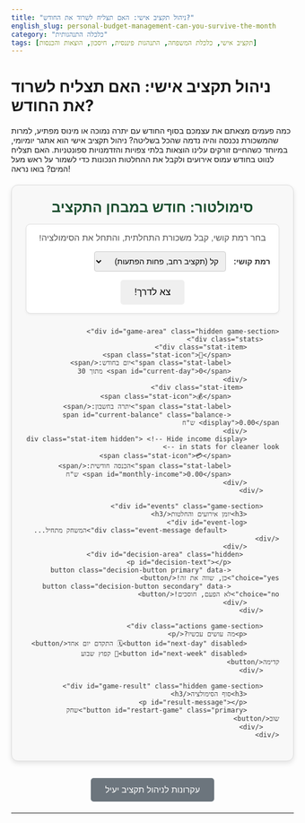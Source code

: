```yaml
---
title: "ניהול תקציב אישי: האם תצליח לשרוד את החודש?"
english_slug: personal-budget-management-can-you-survive-the-month
category: "כלכלה התנהגותית"
tags: [תקציב אישי, כלכלת המשפחה, התנהגות פיננסית, חיסכון, הוצאות והכנסות]
---
```

# ניהול תקציב אישי: האם תצליח לשרוד את החודש?

כמה פעמים מצאתם את עצמכם בסוף החודש עם יתרה נמוכה או מינוס מפתיע, למרות שהמשכורת נכנסה והיה נדמה שהכל בשליטה? ניהול תקציב אישי הוא אתגר יומיומי, במיוחד כשהחיים זורקים עלינו הוצאות בלתי צפויות והזדמנויות ספונטניות. האם תצליח לנווט בחודש עמוס אירועים ולקבל את ההחלטות הנכונות כדי לשמור על ראש מעל המים? בואו נראה!

<div id="budget-simulator">
    <h2>סימולטור: חודש במבחן התקציב</h2>
    <div class="controls game-section">
        <p>בחר רמת קושי, קבל משכורת התחלתית, והתחל את הסימולציה!</p>
        <label for="difficulty">רמת קושי:</label>
        <select id="difficulty">
            <option value="easy">קל (תקציב רחב, פחות הפתעות)</option>
            <option value="hard">קשה (תקציב מוגבל, יותר אתגרים)</option>
        </select>
        <button id="start-game">צא לדרך!</button>
    </div>

    <div id="game-area" class="hidden game-section">
        <div class="stats">
            <div class="stat-item">
                <span class="stat-icon">📅</span>
                <span class="stat-label">יום בחודש:</span>
                <span id="current-day">0</span> מתוך 30
            </div>
             <div class="stat-item">
                <span class="stat-icon">💰</span>
                <span class="stat-label">יתרה בחשבון:</span>
                <span id="current-balance" class="balance-display">0.00</span> ש"ח
            </div>
            <div class="stat-item hidden"> <!-- Hide income display in stats for cleaner look -->
                <span class="stat-icon">💳</span>
                <span class="stat-label">הכנסה חודשית:</span>
                <span id="monthly-income">0.00</span> ש"ח
            </div>
        </div>

        <div id="events" class="game-section">
            <h3>יומן אירועים והחלטות</h3>
            <div id="event-log">
                 <div class="event-message default">המשחק מתחיל...</div>
            </div>
             <div id="decision-area" class="hidden">
                <p id="decision-text"></p>
                <button class="decision-button primary" data-choice="yes">כן, שווה את זה!</button>
                <button class="decision-button secondary" data-choice="no">לא הפעם, חוסכים!</button>
            </div>
        </div>

        <div class="actions game-section">
            <p>מה עושים עכשיו?</p>
            <button id="next-day" disabled>🗓️ התקדם יום אחד</button>
            <button id="next-week" disabled>📅 קפוץ שבוע קדימה</button>
        </div>

        <div id="game-result" class="hidden game-section">
            <h3>סוף הסימולציה</h3>
            <p id="result-message"></p>
            <button id="restart-game" class="primary">שחק שוב</button>
        </div>
    </div>
</div>

<style>
    @import url('https://fonts.googleapis.com/css2?family=Rubik:wght@400;500;700&display=swap');

    #budget-simulator {
        direction: rtl;
        font-family: 'Rubik', sans-serif;
        max-width: 700px;
        margin: 20px auto;
        padding: 25px;
        border: 1px solid #dcdcdc;
        border-radius: 12px;
        background-color: #f8f8f8;
        box-shadow: 0 4px 8px rgba(0, 0, 0, 0.1);
        color: #333;
    }

    #budget-simulator h2, #budget-simulator h3 {
        text-align: center;
        color: #1a4d2e; /* Dark green */
        margin-bottom: 15px;
    }

    #budget-simulator h2 {
        font-size: 1.8em;
        margin-top: 0;
    }

    #budget-simulator h3 {
         font-size: 1.4em;
         margin-top: 25px;
         border-bottom: 1px solid #eee;
         padding-bottom: 5px;
         color: #555;
    }

    .game-section {
        margin-bottom: 25px;
        padding: 15px;
        border: 1px solid #e0e0e0;
        border-radius: 8px;
        background-color: #fff;
        box-shadow: 0 2px 4px rgba(0, 0, 0, 0.05);
    }

    .controls p, .actions p {
        text-align: center;
        margin-top: 0;
        margin-bottom: 15px;
        font-size: 1.1em;
        color: #555;
    }

    .controls label {
        margin-left: 10px;
        font-weight: bold;
    }

    .controls select {
        padding: 8px;
        border-radius: 4px;
        border: 1px solid #ccc;
        font-size: 1em;
    }

    button {
        padding: 10px 20px;
        margin: 5px;
        cursor: pointer;
        border: none;
        border-radius: 5px;
        font-size: 1em;
        transition: background-color 0.3s ease, transform 0.1s ease;
    }

    button.primary {
        background-color: #4CAF50; /* Green */
        color: white;
    }

     button.primary:hover:not(:disabled) {
        background-color: #45a049;
        transform: translateY(-1px);
    }

     button.secondary {
        background-color: #007bff; /* Blue */
        color: white;
    }

    button.secondary:hover:not(:disabled) {
        background-color: #0056b3;
         transform: translateY(-1px);
    }

    button:disabled {
        background-color: #ccc;
        cursor: not-allowed;
        transform: none;
    }

     #start-game, #restart-game {
         display: block;
         width: fit-content;
         margin: 15px auto 0;
         padding: 12px 25px;
         font-size: 1.2em;
     }

    .stats {
        display: flex;
        justify-content: space-around;
        margin-bottom: 20px;
        padding: 15px;
        background-color: #e9f7ef; /* Light green */
        border-radius: 8px;
        border: 1px solid #d4edda;
        flex-wrap: wrap; /* Allow wrapping on smaller screens */
    }

    .stat-item {
        text-align: center;
        margin: 5px 10px;
    }

    .stat-icon {
        font-size: 1.5em;
        margin-right: 5px;
        vertical-align: middle;
    }

    .stat-label {
        font-weight: bold;
        font-size: 1em;
        vertical-align: middle;
    }

    .balance-display {
        font-weight: bold;
        font-size: 1.4em;
        transition: color 0.5s ease; /* Smooth color transition */
    }

     #current-balance.positive { color: #28a745; /* Green */ }
     #current-balance.negative { color: #dc3545; /* Red */ }


    #event-log {
        max-height: 250px;
        overflow-y: auto;
        margin-bottom: 15px;
        padding-right: 10px; /* Space for scrollbar */
    }

    .event-message {
        padding: 10px;
        margin-bottom: 8px;
        border-radius: 6px;
        font-size: 0.95em;
        line-height: 1.5;
        border: 1px solid #eee;
        background-color: #f9f9f9;
        opacity: 0; /* Start hidden for animation */
        transform: translateY(10px); /* Start slightly below */
        animation: fadeInSlideUp 0.5s ease forwards; /* Animation */
    }

    @keyframes fadeInSlideUp {
        to {
            opacity: 1;
            transform: translateY(0);
        }
    }

    .event-message.default { background-color: #e9e9e9; color: #333; }
    .event-message.positive { background-color: #d4edda; color: #155724; border-color: #c3e6cb; }
    .event-message.negative { background-color: #f8d7da; color: #721c24; border-color: #f5c6cb; }
    .event-message.decision { background-color: #cfe2ff; color: #084298; border-color: #b9d0f2; font-weight: bold; }


    #decision-area {
        margin-top: 20px;
        padding: 15px;
        border-top: 1px solid #ccc;
        background-color: #fff3cd; /* Light yellow */
        border-radius: 0 0 8px 8px; /* Match parent section border */
        text-align: center;
    }

    #decision-area p {
        margin-bottom: 15px;
        font-weight: bold;
        font-size: 1.1em;
        color: #664d03; /* Dark yellow */
    }

    .decision-button {
        margin: 0 10px;
        padding: 10px 20px;
    }

    .actions {
        text-align: center;
    }

    .actions button {
         min-width: 150px;
    }


    #game-result {
        margin-top: 25px;
        padding: 25px;
        border: 2px solid;
        border-radius: 12px;
        text-align: center;
        box-shadow: 0 4px 8px rgba(0, 0, 0, 0.1);
    }

    #game-result.win {
        border-color: #28a745; /* Green */
        background-color: #d4edda;
        color: #155724;
    }

    #game-result.lose {
        border-color: #dc3545; /* Red */
        background-color: #f8d7da;
        color: #721c24;
    }

    #game-result h3 {
        margin-top: 0;
        color: inherit; /* Use parent color */
        font-size: 1.6em;
    }

    #result-message {
        font-size: 1.2em;
        margin-bottom: 20px;
        line-height: 1.6;
    }


    .hidden {
        display: none;
    }

    #toggle-explanation {
        display: block;
        margin: 30px auto 20px;
        padding: 12px 25px;
        cursor: pointer;
        border: none;
        border-radius: 5px;
        background-color: #6c757d; /* Grey */
        color: white;
        font-size: 1.1em;
        transition: background-color 0.3s ease, transform 0.1s ease;
    }

    #toggle-explanation:hover {
        background-color: #5a6268;
        transform: translateY(-1px);
    }

    #explanation {
        margin-top: 30px;
        padding: 25px;
        border: 1px solid #dcdcdc;
        border-radius: 12px;
        background-color: #fff;
        direction: rtl;
        box-shadow: 0 4px 8px rgba(0, 0, 0, 0.1);
        font-family: 'Rubik', sans-serif;
        color: #333;
    }

    #explanation h2 {
         text-align: center;
         color: #1a4d2e;
         margin-bottom: 20px;
         font-size: 1.8em;
    }

    #explanation h3 {
        color: #555;
        margin-top: 25px;
        margin-bottom: 10px;
        font-size: 1.4em;
        border-bottom: 1px solid #eee;
        padding-bottom: 3px;
    }

    #explanation p, #explanation ul {
        line-height: 1.7;
        margin-bottom: 18px;
        font-size: 1em;
    }

    #explanation ul {
        padding-right: 25px;
    }

    #explanation li {
        margin-bottom: 10px;
        line-height: 1.5;
    }
</style>

<button id="toggle-explanation">עקרונות לניהול תקציב יעיל</button>

<div id="explanation" class="hidden">
    <h2>ניהול תקציב אישי: עקרונות וטיפים</h2>

    <h3>מהו תקציב אישי ולמה הוא קריטי?</h3>
    <p>תקציב אישי הוא למעשה מפת דרכים פיננסית. הוא מסייע לך לעקוב אחר כל שקל שנכנס ויוצא, להבין לאן הכסף שלך באמת הולך, לקבל החלטות מושכלות ולהימנע ממלכודות פיננסיות כמו מינוס גבוה או חובות מיותרים. זהו הבסיס האיתן לבניית עתיד פיננסי יציב ובטוח, ומאפשר לך להגדיר ולהשיג יעדים כספיים, קטנים כגדולים.</p>

    <h3>הוצאות: קבועות מול משתנות (והפתעות!)</h3>
    <ul>
        <li>**הוצאות קבועות:** אלו "העוגנים" של התקציב – סכומים ידועים יחסית שחוזרים על עצמם (שכר דירה/משכנתא, ביטוחים, החזרי הלוואה, מנויים קבועים). קל לתכנן אותן מראש.</li>
        <li>**הוצאות משתנות:** אלו הסכומים ש"רוקדים" מחודש לחודש (קניות בסופר, חשבונות חשמל ומים לפי צריכה, דלק, בילויים, קניות פנאי). כאן נדרש מעקב צמוד יותר וגמישות.</li>
        <li>**הוצאות בלתי צפויות:** אלו "קלפי ההפתעה" – תיקון דחוף לרכב, הוצאה רפואית לא מתוכננת, קנס. הסימולטור מדמה אירועים כאלה כדי ללמד איך להתמודד איתם בזמן אמת.</li>
    </ul>

    <h3>"כרית ביטחון" - חומת ההגנה שלך</h3>
    <p>דמיין סכום כסף שיושב בצד, מוכן לשמש כגלגל הצלה ברגע האמת – זו 'כרית הביטחון' הפיננסית שלך (נקראת גם 'קרן חירום'). מטרתה העיקרית היא לכסות הוצאות בלתי צפויות גדולות או לספק רשת ביטחון במקרה של אובדן הכנסה (כמו פיטורים). המטרה היא לבנות כרית שתספיק ל-3-6 חודשי הוצאות מחיה בסיסיות. היא מקנה שקט נפשי ומאפשרת להימנע מפתרונות יקרים כמו הלוואות או אוברדרפט בעת משבר.</p>

    <h3>האמנות של קבלת החלטות פיננסיות</h3>
    <p>ניהול תקציב הוא לא רק מעקב יבש אחרי מספרים, אלא גם תהליך מתמיד של קבלת החלטות. האם ההוצאה הזו באמת נחוצה עכשיו? האם אני יכול לדחות את הקנייה הזו? האם עדיף לוותר על משהו אחד היום כדי לחסוך למשהו חשוב יותר מחר? הסימולטור מציב אותך בפני דילמות יומיומיות שמדגימות כיצד החלטות קטנות מצטברות ומשפיעות על היתרה הסופית שלך בסוף החודש.</p>

    <h3>טיפים מעשיים לשרוד (ולשגשג) פיננסית:</h3>
    <ul>
        <li>**דע את המספרים שלך:** עקוב אחר ההכנסות וההוצאות שלך באופן קבוע. אפליקציות בנק, גיליונות אלקטרוניים או יישומים ייעודיים יכולים להפוך זאת לקל ונגיש.</li>
        <li>**בנה את כרית הביטחון:** התחל גם מסכומים קטנים וצבור בהתמדה. זו ההשקעה החשובה ביותר שלך בשקט הנפשי.</li>
        <li>**היה גמיש ומוכן להתאמות:** החיים דינמיים, והתקציב שלך צריך להיות גם כן. אם צצה הוצאה גדולה, בדוק איפה אפשר לקצץ בהוצאות פחות חיוניות.</li>
        <li>**תעדוף בקפידה:** למד להבדיל בין רצונות לצרכים. במצבים פיננסיים מאתגרים, צרכים בסיסיים באים תמיד קודם.</li>
        <li>**הימנע מחוב מיותר ויקר:** השתדל להימנע משימוש כרוני באוברדרפט או הלוואות לטווח קצר עם ריבית גבוהה.</li>
    </ul>

    <h3>מעקב, גמישות והתמדה</h3>
    <p>ניהול תקציב הוא מסע, לא יעד חד פעמי. הוא דורש מעקב שוטף, נכונות להתאים את התוכנית כשצריך, והתמדה. הסימולטור נותן טעימה מהדינמיקה הזו ומאפשר לפתח את שריר קבלת ההחלטות הפיננסיות בסביבה מבוקרת וללא סיכון אמיתי. בהצלחה!</p>
</div>

<script>
    document.addEventListener('DOMContentLoaded', () => {
        // --- DOM Elements ---
        const difficultySelect = document.getElementById('difficulty');
        const startGameButton = document.getElementById('start-game');
        const gameArea = document.getElementById('game-area');
        const currentDaySpan = document.getElementById('current-day');
        const currentBalanceSpan = document.getElementById('current-balance');
        const monthlyIncomeSpan = document.getElementById('monthly-income');
        const eventLogDiv = document.getElementById('event-log');
        const decisionArea = document.getElementById('decision-area');
        const decisionText = document.getElementById('decision-text');
        const decisionButtons = document.querySelectorAll('.decision-button');
        const nextDayButton = document.getElementById('next-day');
        const nextWeekButton = document.getElementById('next-week');
        const gameResultDiv = document.getElementById('game-result');
        const resultMessageP = document.getElementById('result-message');
        const restartGameButton = document.getElementById('restart-game');
        const toggleExplanationButton = document.getElementById('toggle-explanation');
        const explanationDiv = document.getElementById('explanation');
        const controlsDiv = document.querySelector('.controls'); // Select the controls div


        // --- Game State ---
        let currentDay = 0;
        let currentBalance = 0;
        let monthlyIncome = 0;
        let gameRunning = false;
        let currentDecision = null; // { text: '...', yesCost: X, noOutcome: '...' }
        let currentSettings = null; // Store settings for current difficulty

        // --- Difficulty Settings ---
        const difficultySettings = {
            easy: {
                startBalance: 7000, // Higher starting buffer
                monthlyIncome: 9000,
                eventProbability: 0.3, // Less frequent random events
                negativeEventWeight: 0.5, // Equal chance positive/negative random
                eventMagnitude: { min: 50, max: 400 }, // Smaller random events
                flexibleExpenseProbability: 0.15, // More frequent flexible choices
                flexibleExpenseMagnitude: { min: 80, max: 300 }, // Cheaper flexible choices
                unavoidableExpenseDays: [] // No large fixed expenses
            },
            hard: {
                startBalance: 3000, // Lower starting buffer
                monthlyIncome: 10000,
                eventProbability: 0.5, // More frequent random events
                negativeEventWeight: 0.7, // Higher chance of negative random event
                eventMagnitude: { min: 100, max: 800 }, // Larger random events
                flexibleExpenseProbability: 0.08, // Less frequent flexible choices
                flexibleExpenseMagnitude: { min: 200, max: 700 }, // More expensive flexible choices
                unavoidableExpenseDays: [8, 15, 22] // Examples: Rent (part), utilities, large bill
            }
        };

        // --- Event Definitions ---
        // Event types: 'positive', 'negative', 'flexible', 'unavoidable'
        const events = {
             positive: [
                { text: "מצאת ₪{value} במכנס ישן! יום מזל פיננסי.", value: (settings) => Math.random() * 100 + 50 },
                { text: "החזר מס קטן או זיכוי חשבון נכנס. פלוס מפתיע של ₪{value}!", value: (settings) => Math.random() * 150 + 100 },
                { text: "שכן החזיר חוב קטן. ₪{value} חזרו לחשבון.", value: (settings) => Math.random() * 80 + 20 },
                 { text: "הנחה קטנה או קופון חיסכון בקנייה שוטפת. חסכת ₪{value}.", value: (settings) => Math.random() * 70 + 30 }
            ],
            negative: [
                { text: "קנס חניה מעצבן של ₪{value}! הוצאה בלתי צפויה.", value: (settings) => -(Math.random() * 150 + 100) },
                { text: "פנצ'ר ברכב. תיקון קטן הכרחי עלה ₪{value}.", value: (settings) => -(Math.random() * 300 + 150) },
                { text: "מתנה ליום הולדת של חבר קרוב. עלתה ₪{value}.", value: (settings) => -(Math.random() * 200 + 80) },
                { text: "קלקול קטן בבית שדרש איש מקצוע. עלה ₪{value}.", value: (settings) => -(Math.random() * 250 + 100) },
                 { text: "עמלת בנק גבוהה מהצפוי. ₪{value} ירדו מהחשבון.", value: (settings) => -(Math.random() * 50 + 20) },
                 { text: "הוצאה רפואית קטנה או תרופות. ₪{value} ירדו.", value: (settings) => -(Math.random() * 100 + 50) }
            ],
            flexible: [
                {
                    text: "יצא סרט שרצית לראות בקולנוע. כרטיסים ופופקורן יעלו כ-₪{value}. ללכת?",
                    getValue: (settings) => Math.random() * (settings.flexibleExpenseMagnitude.max - settings.flexibleExpenseMagnitude.min) + settings.flexibleExpenseMagnitude.min,
                    noOutcome: "וויתרת על הסרט. נשארת בבית וחסכת כסף."
                },
                {
                    text: "יש מבצע טוב בחנות בגדים על פריט שחשבת עליו. יעלה כ-₪{value}. לקנות?",
                     getValue: (settings) => Math.random() * (settings.flexibleExpenseMagnitude.max - settings.flexibleExpenseMagnitude.min) + settings.flexibleExpenseMagnitude.min,
                    noOutcome: "החלטת לוותר על המבצע. הבגדים הקיימים מספיקים וחסכת."
                },
                 {
                    text: "חברים הזמינו לדרינק ספונטני בבר אחרי העבודה. יעלה כ-₪{value}. להצטרף?",
                     getValue: (settings) => Math.random() * (settings.flexibleExpenseMagnitude.max - settings.flexibleExpenseMagnitude.min) + settings.flexibleExpenseMagnitude.min,
                    noOutcome: "בחרת לנוח בבית במקום. גם חשוב וגם חסכת את הכסף."
                },
                {
                    text: "יש הצעה להזמין ארוחת ערב ממסעדה טובה. יעלה כ-₪{value}. להזמין?",
                    getValue: (settings) => Math.random() * (settings.flexibleExpenseMagnitude.max - settings.flexibleExpenseMagnitude.min) + settings.flexibleExpenseMagnitude.min,
                    noOutcome: "בישלת ארוחה בבית. יצא טעים וחסכת משמעותית."
                }
            ]
        };

         const unavoidableExpenses = {
            hard: [
                { text: "תשלום ראשון של שכר דירה/משכנתא או הוצאת דיור גדולה אחרת.", value: -3000 }, // Example large fixed cost
                { text: "תשלום חשבונות חודשיים גבוהים (חשמל, מים, גז).", value: -1200 }, // Example fixed cost
                 { text: "תשלום גדול על ביטוח שנתי או הוצאה פיננסית קבועה אחרת.", value: -1800 } // Example large fixed cost
            ]
         };


        // --- Game Functions ---
        function startGame() {
            const difficulty = difficultySelect.value;
            currentSettings = difficultySettings[difficulty];

            currentDay = 0;
            currentBalance = currentSettings.startBalance;
            monthlyIncome = currentSettings.monthlyIncome;
            gameRunning = true;
            currentDecision = null;

            // Add initial income on day 1 as a positive event
            // We will add it *after* day 0 starts but conceptually it's the salary
            addEventToLog(`התחלת את הסימולציה! יתרת פתיחה: ${currentSettings.startBalance.toFixed(2)} ש"ח.`, 'default');
             processDay(); // Process day 1 immediately

            // Update UI
            updateDisplay();
            gameArea.classList.remove('hidden');
            controlsDiv.classList.add('hidden'); // Hide controls section
            gameResultDiv.classList.add('hidden');
            decisionArea.classList.add('hidden');
            enableButtons(true);
            restartGameButton.classList.add('hidden'); // Hide restart until game ends
        }

        function endGame(win) {
            gameRunning = false;
            enableButtons(false);
            decisionArea.classList.add('hidden'); // Hide decision area if game ends during decision
            gameResultDiv.classList.remove('hidden');
            gameResultDiv.className = 'game-section ' + (win ? 'win' : 'lose'); // Add game-section class back
            resultMessageP.textContent = win
                ? `🎉 ברכות! הצלחת לנהל את התקציב וששרדת את החודש (יום ${currentDay}) עם יתרה חיובית של ${currentBalance.toFixed(2)} ש"ח!`
                : `💔 לצערי, לא הצלחת לשרוד את החודש. הגעת ליום ${currentDay} עם יתרה שלילית של ${currentBalance.toFixed(2)} ש"ח. ניהול תקציב הוא מאתגר, נסה שוב ולמד מהטעויות!`;
            restartGameButton.classList.remove('hidden'); // Ensure restart button is visible
            // controlsDiv.classList.remove('hidden'); // Option to show controls again, or just show restart
        }

        function updateDisplay() {
            currentDaySpan.textContent = currentDay;
            currentBalanceSpan.textContent = currentBalance.toFixed(2);
            // Add classes for color change animation
            currentBalanceSpan.classList.remove('positive', 'negative');
            currentBalanceSpan.classList.add(currentBalance >= 0 ? 'positive' : 'negative');
            // Monthly income is fixed once game starts, no need to update in stats every day, but can keep the span if needed elsewhere
            // monthlyIncomeSpan.textContent = monthlyIncome.toFixed(2);

            if (!gameRunning) return; // Don't check end conditions if game is already over

            if (currentDay >= 30) {
                setTimeout(() => endGame(currentBalance >= 0), 500); // Small delay before showing end result
            } else if (currentBalance < 0 && currentDay > 0) { // Only fail if balance drops below zero *after* day 0
                 setTimeout(() => endGame(false), 500); // Small delay before showing end result
            }
        }

        function addEventToLog(message, type = 'default') {
            const eventElement = document.createElement('div');
            eventElement.classList.add('event-message', type);
            eventElement.textContent = `יום ${currentDay}: ${message}`;
            eventLogDiv.prepend(eventElement); // Add to top

             // Simple animation trigger by adding the element
             // CSS animation handles the rest
             // Limit log size if it gets too long (not strictly necessary for 30 days)
             // while (eventLogDiv.children.length > 50) {
             //    eventLogDiv.removeChild(eventLogDiv.lastChild);
             //}
             // Scroll to top to see latest events
             eventLogDiv.scrollTop = 0;
        }

         function applyBalanceChange(amount, message, type = 'default') {
             currentBalance += amount;
             addEventToLog(message, type);
             updateDisplay(); // Update immediately after change
         }


        function processDay() {
            if (!gameRunning || currentDecision || currentDay >= 30) return; // Don't process day if game not running, waiting for decision, or month is over

            currentDay++;

             // Handle initial income on Day 1
             if (currentDay === 1) {
                  applyBalanceChange(monthlyIncome, `קיבלת את המשכורת החודשית! (+${monthlyIncome.toFixed(2)} ש"ח). התקציב התחיל לפעול.`, 'positive');
             }


            // Check for unavoidable expenses on specific days (based on difficulty)
            if (currentSettings.unavoidableExpenseDays.includes(currentDay)) {
                 // Find which unavoidable expense matches the day index (simple mapping based on array order)
                 const expenseIndex = currentSettings.unavoidableExpenseDays.indexOf(currentDay);
                 if (unavoidableExpenses[difficultySelect.value] && unavoidableExpenses[difficultySelect.value][expenseIndex]) {
                     const unavoidable = unavoidableExpenses[difficultySelect.value][expenseIndex];
                     applyBalanceChange(unavoidable.value, `${unavoidable.text} (${unavoidable.value.toFixed(2)} ש"ח). זו הוצאה קבועה והכרחית!`, 'negative');
                 }
            }


            // Random Events
            if (Math.random() < currentSettings.eventProbability) {
                 const eventType = Math.random() < currentSettings.negativeEventWeight ? 'negative' : 'positive';
                 const eventList = events[eventType];
                 const event = eventList[Math.floor(Math.random() * eventList.length)];
                 const value = event.value(currentSettings); // Pass settings to value function
                 // Format the value in the message text
                 const formattedMessage = event.text.replace('{value}', Math.abs(value).toFixed(2));
                 applyBalanceChange(value, formattedMessage, eventType);
            }

            // Flexible Expense Decision
            // Trigger only if no other decision is pending and it's not the very last day
            if (Math.random() < currentSettings.flexibleExpenseProbability && !currentDecision && currentDay < 30) {
                const flexibleEvent = events.flexible[Math.floor(Math.random() * events.flexible.length)];
                 const cost = flexibleEvent.getValue(currentSettings);
                currentDecision = {
                    text: flexibleEvent.text.replace('~X', cost.toFixed(2)), // Replace placeholder in text
                    yesCost: cost,
                    noOutcome: flexibleEvent.noOutcome
                };
                 addEventToLog(`התעוררה הזדמנות או דילמה פיננסית!`, 'decision'); // Log that a decision is coming
                showDecision(currentDecision);
                return; // Stop processing day until decision is made
            }

            // Check end conditions after all events for the day are processed
            updateDisplay(); // Update display at the end of the day processing if no decision
        }

        function showDecision(decision) {
            decisionText.textContent = decision.text;
            decisionArea.classList.remove('hidden');
            enableButtons(false); // Disable day/week buttons while deciding
        }

        function handleDecision(choice) {
            if (!currentDecision) return; // Should not happen if decision area is visible

            if (choice === 'yes') {
                // Apply cost for 'yes'
                applyBalanceChange(-currentDecision.yesCost, `החלטת לבצע את ההוצאה! ירדו ${currentDecision.yesCost.toFixed(2)} ש"ח מהחשבון.`, 'negative');
            } else { // choice === 'no'
                // Log outcome for 'no' (positive as it saves money)
                addEventToLog(currentDecision.noOutcome, 'positive');
                // No balance change for saying no
            }

            // Clean up decision state
            currentDecision = null;
            decisionArea.classList.add('hidden');

            // Continue game flow
            enableButtons(true); // Re-enable day/week buttons
             updateDisplay(); // Ensure display is updated and checks for game end
        }

        function enableButtons(enable) {
            nextDayButton.disabled = !enable || currentDay >= 30 || !gameRunning;
            nextWeekButton.disabled = !enable || currentDay >= 30 - 7 || !gameRunning; // Disable week button if less than 7 full days left
        }

        // --- Event Listeners ---
        startGameButton.addEventListener('click', startGame);

        nextDayButton.addEventListener('click', () => {
             if (gameRunning && !currentDecision && currentDay < 30) {
                processDay();
            }
        });

        nextWeekButton.addEventListener('click', () => {
             if (gameRunning && !currentDecision && currentDay < 30) {
                // Process up to 7 days, stopping early if a decision appears or game ends
                const daysToProcess = Math.min(30 - currentDay, 7);
                 for (let i = 0; i < daysToProcess; i++) {
                     processDay();
                     if (currentDecision || !gameRunning || currentDay >= 30) break; // Stop if decision appears, game ends, or reached end of month within loop
                 }
            }
        });

        decisionButtons.forEach(button => {
            button.addEventListener('click', (e) => {
                handleDecision(e.target.dataset.choice);
            });
        });

        restartGameButton.addEventListener('click', startGame); // Restart button just calls startGame

         toggleExplanationButton.addEventListener('click', () => {
            explanationDiv.classList.toggle('hidden');
            // Optional: Change button text based on state
            // if (explanationDiv.classList.contains('hidden')) {
            //     toggleExplanationButton.textContent = 'הצג הסבר';
            // } else {
            //      toggleExplanationButton.textContent = 'הסתר הסבר';
            // }
         });

        // --- Initialization ---
        // Initialize state on load (e.g., hide game area, show start button)
        gameArea.classList.add('hidden');
        gameResultDiv.classList.add('hidden');
        restartGameButton.classList.add('hidden'); // Hide restart until game ends
        // Update initial balance color class
        currentBalanceSpan.classList.add(currentBalance >= 0 ? 'positive' : 'negative');
    });
</script>
---